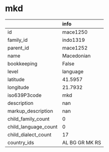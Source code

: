 # mkd
|                      | info           |
|:---------------------|:---------------|
| id                   | mace1250       |
| family_id            | indo1319       |
| parent_id            | mace1252       |
| name                 | Macedonian     |
| bookkeeping          | False          |
| level                | language       |
| latitude             | 41.5957        |
| longitude            | 21.7932        |
| iso639P3code         | mkd            |
| description          | nan            |
| markup_description   | nan            |
| child_family_count   | 0              |
| child_language_count | 0              |
| child_dialect_count  | 17             |
| country_ids          | AL BG GR MK RS |